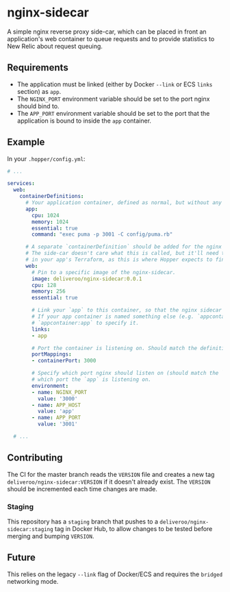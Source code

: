 # nginx-sidecar

A simple nginx reverse proxy side-car, which can be placed in front an application's web container to queue requests and to provide statistics to New Relic about request queuing.

## Requirements

 - The application must be linked (either by Docker `--link` or ECS `links` section) as `app`.
 - The `NGINX_PORT` environment variable should be set to the port nginx should bind to.
 - The `APP_PORT` environment variable should be set to the port that the application is bound to inside the `app` container.

## Example

In your `.hopper/config.yml`:

```yaml
# ...

services:
  web:
    containerDefinitions:
      # Your application container, defined as normal, but without any `portMappings` section:
      app:
        cpu: 1024
        memory: 1024
        essential: true
        command: "exec puma -p 3001 -C config/puma.rb"

      # A separate `containerDefinition` should be added for the nginx side-car.
      # The side-car doesn't care what this is called, but it'll need to match the `process_name`
      # in your app's Terraform, as this is where Hopper expects to find the bound port.
      web:
        # Pin to a specific image of the nginx-sidecar.
        image: deliveroo/nginx-sidecar:0.0.1
        cpu: 128
        memory: 256
        essential: true

        # Link your `app` to this container, so that the nginx sidecar can forward requests.
        # If your app container is named something else (e.g. `appcontainer`), you can use
        # `appcontainer:app` to specify it.
        links:
        - app

        # Port the container is listening on. Should match the definition of the service in Terraform.
        portMappings:
        - containerPort: 3000

        # Specify which port nginx should listen on (should match the `portMappings` above), and
        # which port the `app` is listening on.
        environment:
        - name: NGINX_PORT
          value: '3000'
        - name: APP_HOST
          value: 'app'
        - name: APP_PORT
          value: '3001'

  # ...
```

## Contributing

The CI for the master branch reads the `VERSION` file and creates a new tag `deliveroo/nginx-sidecar:VERSION` if it doesn't already exist. The `VERSION` should be incremented each time changes are made.

### Staging

This repository has a `staging` branch that pushes to a `deliveroo/nginx-sidecar:staging` tag in Docker Hub, to allow changes to be tested before merging and bumping `VERSION`.

## Future

This relies on the legacy `--link` flag of Docker/ECS and requires the `bridged` networking mode.
